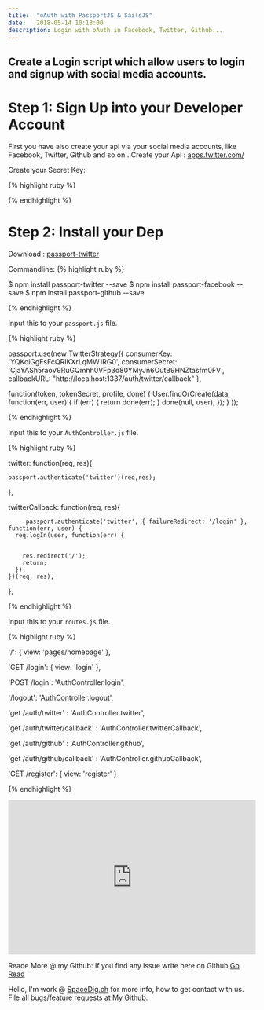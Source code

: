 ```yaml
---
title:  "oAuth with PassportJS & SailsJS"
date:   2018-05-14 10:18:00
description: Login with oAuth in Facebook, Twitter, Github...
---
```

<h2 id="this-post-is-the-last-of-a-series-of-posts-in-which-i-write-about-the-observable-type-in-the-first-post-we-went-ahead-writing-an-observable-from-scratch-in-order-to-fully-understand-it-we-then-explored-how-to-create-observables-from-values-arrays-dom-events-and-promises-this-time-well-focus-on-compositions-by-rewriting-some-basic-composition-operators">Create a Login script which allow users to login and signup with social media accounts.</h2>

<h1>Step 1: Sign Up into your Developer Account</h1>

First you have also create your api via your social media accounts, like Facebook, Twitter, Github and so on.. 
Create your Api : <a href="https://apps.twitter.com/">apps.twitter.com/</a>

Create your Secret Key: 

{% highlight ruby %}



{% endhighlight %}


<h1>Step 2: Install your Dep</h1>

Download : <a href="https://www.npmjs.com/package/passport-twitter">passport-twitter</a>

Commandline:
{% highlight ruby %}

$ npm install passport-twitter --save
$ npm install passport-facebook --save
$ npm install passport-github --save

{% endhighlight %}



Input this to your <code>passport.js</code> file.

{% highlight ruby %}



passport.use(new TwitterStrategy({
    consumerKey: 'YQKoiGgFsFcQRIKXrLqMW1RG0',
    consumerSecret: 'CjaYASh5raoV9RuGQmhh0VFp3o80YMyJn6OutB9HNZtasfm0FV',
    callbackURL: "http://localhost:1337/auth/twitter/callback"
  },

function(token, tokenSecret, profile, done) {
  User.findOrCreate(data, function(err, user) {
    if (err) { return done(err); }
    done(null, user);
  });
}
));


{% endhighlight %}





Input this to your <code>AuthController.js</code> file.



{% highlight ruby %}



twitter: function(req, res){

    passport.authenticate('twitter')(req,res);

  },

  twitterCallback: function(req, res){
  	
		 passport.authenticate('twitter', { failureRedirect: '/login' }, function(err, user) {
      req.logIn(user, function(err) {
  

        res.redirect('/');
        return;
      });
    })(req, res);

  },

{% endhighlight %}


Input this to your <code>routes.js</code> file.


{% highlight ruby %}

 '/': {
    view: 'pages/homepage'
  },

  'GET /login': { 
    view: 'login' 
  },

  'POST /login': 'AuthController.login',
  
  '/logout': 'AuthController.logout',


  'get /auth/twitter' : 'AuthController.twitter',

  'get /auth/twitter/callback' : 'AuthController.twitterCallback',

  
  'get /auth/github' : 'AuthController.github',

  'get /auth/github/callback' : 'AuthController.githubCallback',

  


  'GET /register': { 
    view: 'register' 
  }

{% endhighlight %}

<iframe width="100%" height="315" src="https://www.youtube.com/embed/Lrr7sRyaahg" frameborder="0" allow="autoplay; encrypted-media" allowfullscreen></iframe>



Reade More @ my Github: 
If you find any issue write here on Github <a href="https://github.com/SpaceG/">Go Read</a> 





 Hello, I'm work @ [SpaceDig.ch][spacedig] for more info, how to get contact with us. File all bugs/feature requests at My  [Github][jekyll-gh].

[jekyll-gh]: https://github.com/spaceg
[spacedig]:    http://spacedig.ch

